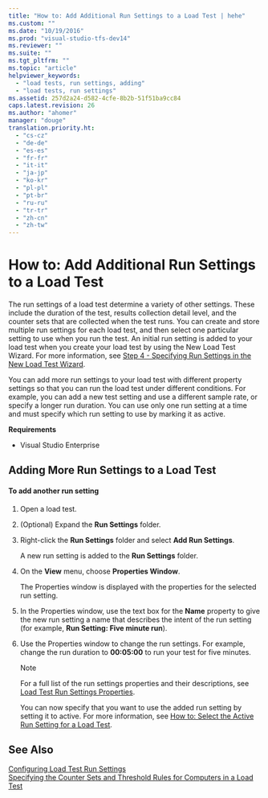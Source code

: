 ```yaml
---
title: "How to: Add Additional Run Settings to a Load Test | hehe"
ms.custom: ""
ms.date: "10/19/2016"
ms.prod: "visual-studio-tfs-dev14"
ms.reviewer: ""
ms.suite: ""
ms.tgt_pltfrm: ""
ms.topic: "article"
helpviewer_keywords: 
  - "load tests, run settings, adding"
  - "load tests, run settings"
ms.assetid: 257d2a24-d582-4cfe-8b2b-51f51ba9cc84
caps.latest.revision: 26
ms.author: "ahomer"
manager: "douge"
translation.priority.ht: 
  - "cs-cz"
  - "de-de"
  - "es-es"
  - "fr-fr"
  - "it-it"
  - "ja-jp"
  - "ko-kr"
  - "pl-pl"
  - "pt-br"
  - "ru-ru"
  - "tr-tr"
  - "zh-cn"
  - "zh-tw"
---
```

# How to: Add Additional Run Settings to a Load Test
The run settings of a load test determine a variety of other settings. These include the duration of the test, results collection detail level, and the counter sets that are collected when the test runs. You can create and store multiple run settings for each load test, and then select one particular setting to use when you run the test. An initial run setting is added to your load test when you create your load test by using the New Load Test Wizard. For more information, see [Step 4 - Specifying Run Settings in the New Load Test Wizard](../test_notintoc/creating-load-tests.md#CreatingLoadTestsUsingWizardStep4).  
  
 You can add more run settings to your load test with different property settings so that you can run the load test under different conditions. For example, you can add a new test setting and use a different sample rate, or specify a longer run duration. You can use only one run setting at a time and must specify which run setting to use by marking it as active.  
  
 **Requirements**  
  
-   Visual Studio Enterprise  
  
## Adding More Run Settings to a Load Test  
  
#### To add another run setting  
  
1.  Open a load test.  
  
2.  (Optional) Expand the **Run Settings** folder.  
  
3.  Right-click the **Run Settings** folder and select **Add Run Settings**.  
  
     A new run setting is added to the **Run Settings** folder.  
  
4.  On the **View** menu, choose **Properties Window**.  
  
     The Properties window is displayed with the properties for the selected run setting.  
  
5.  In the Properties window, use the text box for the **Name** property to give the new run setting a name that describes the intent of the run setting (for example, **Run Setting: Five minute run**).  
  
6.  Use the Properties window to change the run settings. For example, change the run duration to **00:05:00** to run your test for five minutes.  
  
    > [!NOTE]
    >  For a full list of the run settings properties and their descriptions, see [Load Test Run Settings Properties](../test/load-test-run-settings-properties.md).  
  
     You can now specify that you want to use the added run setting by setting it to active. For more information, see [How to: Select the Active Run Setting for a Load Test](../test/how-to--select-the-active-run-setting-for-a-load-test.md).  
  
## See Also  
 [Configuring Load Test Run Settings](../test/configuring-load-test-run-settings.md)   
 [Specifying the Counter Sets and Threshold Rules for Computers in a Load Test](../test/specifying-the-counter-sets-and-threshold-rules-for-computers-in-a-load-test.md)